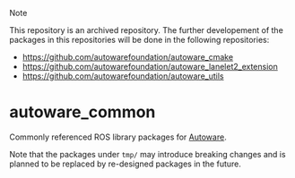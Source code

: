 > [!NOTE]
> This repository is an archived repository. The further developement of the packages in this repositories will be done in the following repositories:
>
> - <https://github.com/autowarefoundation/autoware_cmake>
> - <https://github.com/autowarefoundation/autoware_lanelet2_extension>
> - <https://github.com/autowarefoundation/autoware_utils>

# autoware_common

Commonly referenced ROS library packages for [Autoware](https://github.com/autowarefoundation/autoware).

Note that the packages under `tmp/` may introduce breaking changes and is planned to be replaced by re-designed packages in the future.
